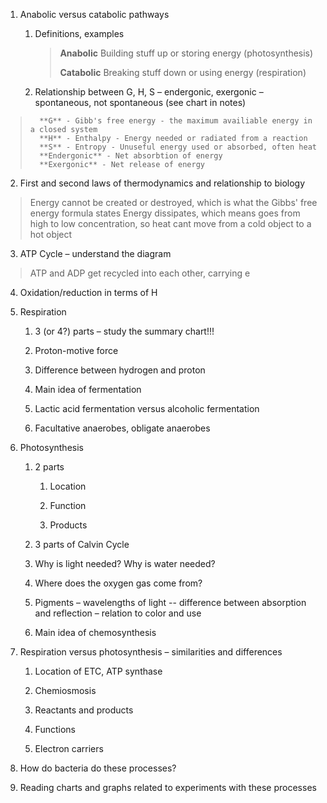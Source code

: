 1.  Anabolic versus catabolic pathways
    
    1.  Definitions, examples

		> **Anabolic**
		> Building stuff up or storing energy (photosynthesis)
		> 
		> **Catabolic**
		> Breaking stuff down or using energy (respiration)
        
    2.  Relationship between G, H, S – endergonic, exergonic – spontaneous, not spontaneous (see chart in notes)

> 		**G** - Gibb's free energy - the maximum availiable energy in a closed system
> 		**H** - Enthalpy - Energy needed or radiated from a reaction
> 		**S** - Entropy - Unuseful energy used or absorbed, often heat
> 		**Endergonic** - Net absorbtion of energy
> 		**Exergonic** - Net release of energy
        
2.  First and second laws of thermodynamics and relationship to biology

>	Energy cannot be created or destroyed, which is what the Gibbs' free energy formula states
>	Energy dissipates, which means goes from high to low concentration, so heat cant move from a cold object to a hot object

3.  ATP Cycle – understand the diagram

>	ATP and ADP get recycled into each other, carrying e

4.  Oxidation/reduction in terms of H
    
5.  Respiration
    
    1.  3 (or 4?) parts – study the summary chart!!!
        
    2.  Proton-motive force
        
    3.  Difference between hydrogen and proton
        
    4.  Main idea of fermentation
        
    5.  Lactic acid fermentation versus alcoholic fermentation
        
    6.  Facultative anaerobes, obligate anaerobes
        
6.  Photosynthesis
    
    1.  2 parts
        
        1.  Location
            
        2.  Function
            
        3.  Products
            
    2.  3 parts of Calvin Cycle
        
    3.  Why is light needed? Why is water needed?
        
    4.  Where does the oxygen gas come from?
        
    5.  Pigments – wavelengths of light -- difference between absorption and reflection – relation to color and use
        
    6.  Main idea of chemosynthesis
        
7.  Respiration versus photosynthesis – similarities and differences
    
    1.  Location of ETC, ATP synthase
        
    2.  Chemiosmosis
        
    3.  Reactants and products
        
    4.  Functions
        
    5.  Electron carriers
        
8.  How do bacteria do these processes?
    
9.  Reading charts and graphs related to experiments with these processes
